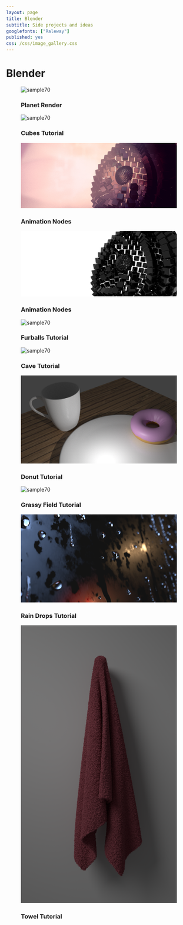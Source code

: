 ```yaml
---
layout: page
title: Blender
subtitle: Side projects and ideas
googlefonts: ["Raleway"]
published: yes
css: /css/image_gallery.css
---
```


# Blender

<section class="para-box">
<figure class="snip1585">
  <img src="/img/adv_planet_plain_compressed3440x1440.png" alt="sample70" />
  <figcaption>
    <h3><span>Planet</span> Render</h3>
  </figcaption>
  <a href="/img/adv_planet_plain_compressed3440x1440.png"></a>
</figure>

<figure class="snip1585">
  <img src="/img/cube_34401440.png" alt="sample70" />
  <figcaption>
    <h3>Cubes <span>Tutorial</span></h3>
  </figcaption>
  <a href="/img/cube_34401440.png"></a>
</figure>

<figure class="snip1585"><img src="/img/implodev3_recolor_compressed.jpg" alt="sample106" />
  <figcaption>
    <h3><span>Animation</span> Nodes</h3>
  </figcaption>
  <a href="/img/implodev3_recolor_compressed.jpg"></a>
</figure>

<figure class="snip1585"><img src="/img/implosion_3440x1440.png" alt="sample109" />
  <figcaption>
    <h3><span>Animation</span> Nodes</h3>
  </figcaption>
  <a href="/img/implosion_3440x1440.png"></a>
</figure>

<figure class="snip1585">
  <img src="/img/furballs_1.png" alt="sample70" />
  <figcaption>
    <h3>Furballs <span>Tutorial</span></h3>
  </figcaption>
  <a href="/img/furballs_1.png"></a>
</figure>

<figure class="snip1585">
  <img src="/img/cave.png" alt="sample70" />
  <figcaption>
    <h3>Cave <span>Tutorial</span></h3>
  </figcaption>
  <a href="/img/cave.png"></a>
</figure>

<figure class="snip1585">
  <img src="/img/donut.png" alt="sample70" />
  <figcaption>
    <h3>Donut <span>Tutorial</span></h3>
  </figcaption>
  <a href="/img/donut.png"></a>
</figure>

<figure class="snip1585">
  <img src="/img/grassyfield01.png" alt="sample70" />
  <figcaption>
    <h3>Grassy Field <span>Tutorial</span></h3>
  </figcaption>
  <a href="/img/grassyfield01.png"></a>
</figure>

<figure class="snip1585">
  <img src="/img/raindropsfull.png" alt="sample70" />
  <figcaption>
    <h3>Rain Drops <span>Tutorial</span></h3>
  </figcaption>
  <a href="/img/raindropsfull.png"></a>
</figure>


<figure class="snip1585">
  <img src="/img/towel.png" alt="sample70" />
  <figcaption>
    <h3>Towel <span>Tutorial</span></h3>
  </figcaption>
  <a href="/img/towel.png"></a>
</figure>

</section>
